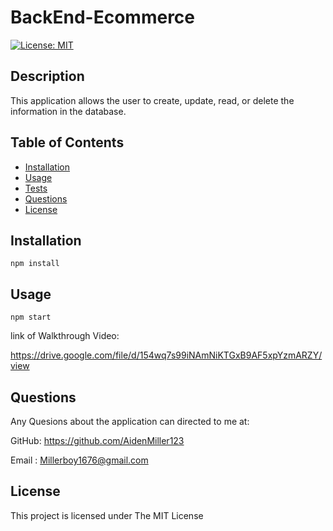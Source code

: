 # BackEnd-Ecommerce


 [![License: MIT](https://img.shields.io/badge/License-MIT-yellow.svg)](https://opensource.org/licenses/MIT)


  ## Description
  
  This application allows the user to create, update, read, or delete the information in the database.
  

  
  ## Table of Contents
  
  - [Installation](#installation)
  - [Usage](#usage)
  - [Tests](#tests)
  - [Questions](#questions)
  - [License](#license)
  
  ## Installation

  ```
  npm install 
  ```

  ## Usage

  ```
  npm start
  ```
  
  link of Walkthrough Video:
  
 https://drive.google.com/file/d/154wq7s99iNAmNiKTGxB9AF5xpYzmARZY/view 
  
  
 
  
  ## Questions
  
  Any Quesions about the application can directed to me at:
  
  GitHub: https://github.com/AidenMiller123
  
  Email : Millerboy1676@gmail.com
  
  
  ## License
  
  This project is licensed under The MIT License
